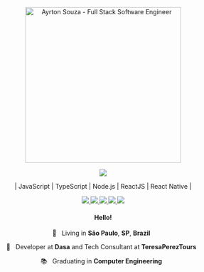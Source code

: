 <p align="center">
  <img src="https://user-images.githubusercontent.com/30063455/95859452-0730d280-0d35-11eb-867b-684fad272630.png" width="350"
  alt="Ayrton Souza - Full Stack Software Engineer" />
</p>
<p align="center">
  <a href="https://github-readme-stats.anuraghazra1.vercel.app/api/top-langs/?username=ayrtonbsouza">
    <img align="center" src="https://github-readme-stats.anuraghazra1.vercel.app/api/top-langs/?username=ayrtonbsouza&layout=compact&theme=radical" />
  </a>
</p>
<p align="center">| JavaScript | TypeScript | Node.js | ReactJS | React Native |</p>

<p align="center">

  <a href="https://web.whatsapp.com/send?phone=+5511941800859" alt="WhatsApp" target="_blank">
    <img src="https://img.shields.io/badge/-WhatsApp-4c4c4c?style=flat-square&logo=WhatsApp&logoColor=white" />
  </a>

  <a href="mailto:ayrtonsouza@icloud.com" alt="iCloud" target="_blank">
    <img src="https://img.shields.io/badge/-iCloud-4c4c4c?style=flat-square&logo=apple&logoColor=white" />
  </a>

  <a href="https://www.linkedin.com/in/ayrtonsouza" alt="LinkedIn" target="_blank">
    <img src="https://img.shields.io/badge/-LinkedIn-4c4c4c?style=flat-square&logo=Linkedin&logoColor=white" />
  </a>

  <a href="https://github.com/ayrtonbsouza" alt="GitHub" target="_blank">
    <img src="https://img.shields.io/badge/-GitHub-4c4c4c?style=flat-square&logo=Github&logoColor=white" />
  </a>
  
  <a href="https://github.com/ayrtonbsouza" alt="Views" target="_blank">
    <img src="https://komarev.com/ghpvc/?username=ayrtonbsouza&color=gray&style=flat-square" />
  </a>
</p>
<h4 align="center">
  Hello!
</h4>
<p align="center">
  📌 &nbsp; Living in <b>São Paulo</b>, <b>SP</b>, <b>Brazil</b> &nbsp;
</p>
<p align="center">
  💼  &nbsp; Developer at <b>Dasa</b> and Tech Consultant at <b>TeresaPerezTours</b>  &nbsp;
<p align="center">
  📚 &nbsp; Graduating in <b>Computer Engineering</b> &nbsp;
</p>

</p>
